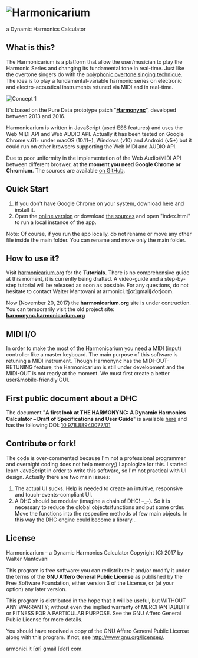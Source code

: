 # ![Harmonicarium](http://harmonicarium.org/harmonicarium_logo.png "Harmonicarium, a Dynamic Harmonics Calculator")
a Dynamic Harmonics Calculator

## What is this?
The Harmonicarium is a platform that allow the user/musician to play the Harmonic Series and changing its fundamental tone in real-time.
Just like the overtone singers do with the [polyphonic overtone singing technique](https://www.youtube.com/watch?v=haz6W7p8xjM).
The idea is to play a fundamental-variable harmonic series on electronic and electro-acoustical instruments retuned via MIDI and in real-time.

![Concept 1](http://harmonync.org/wp-content/uploads/slide003.jpg "Harmonicarium, a Dynamic Harmonics Calculator")

It's based on the Pure Data prototype patch "**[Harmonync](https://github.com/IndustrieCreative/Harmonync)**", developed between 2013 and 2016.

Harmonicarium is written in JavaScript (used ES6 features) and uses the Web MIDI API and Web AUDIO API.
Actually it has been tested on Google Chrome v.61+ under macOS (10.11+), Windows (v10) and Android (v5+) but it could run on other browsers supporting the Web MIDI and AUDIO API.

Due to poor uniformity in the implementation of the Web Audio/MIDI API between different broswer, **at the moment you need Google Chrome or Chromium**.
The sources are available [on GitHub](https://github.com/IndustrieCreative/Harmonicarium).

## Quick Start
  1. If you don't have Google Chrome on your system, download [here](https://www.google.com/chrome/browser/desktop/index.html) and install it.
  2. Open the [online version](http://webapp.harmonicarium.org/) or download [the sources](https://github.com/IndustrieCreative/Harmonicarium/zipball/master) and open "index.html" to run a local instance of the app.

Note: Of course, if you run the app locally, do not rename or move any other file inside the main folder. You can rename and move only the main folder.
  
## How to use it?
Visit [harmonicarium.org](http://harmonicarium.org/) for the **Tutorials**. There is no comprehensive guide at this moment, it is currently being drafted. A video-guide and a step-by-step tutorial will be released as soon as possible. For any questions, do not hesitate to contact Walter Mantovani at armonici.it[*at*]gmail[*dot*]com.

Now (November 20, 2017) the **harmonicarium.org** site is under contruction. You can temporarily visit the old project site: **[harmonync.harmonicarium.org](https://harmonync.harmonicarium.org)**

## MIDI I/O
In order to make the most of the Harmonicarium you need a MIDI (input) controller like a master keyboard.
The main purpose of this software is retuning a MIDI instrument. Though Harmonync has the MIDI-OUT-RETUNING feature, the Harmonicarium is still under development and the MIDI-OUT is not ready at the moment. We must first create a better user&mobile-friendly GUI.

## First public document about a DHC
The document "**A first look at THE HARMONYNC: A Dynamic Harmonics Calculator – Draft of Specifications and User Guide**" is available [here](http://harmonync.harmonicarium.org/a_first_look_at_the_harmonync.pdf) and has the following DOI: [10.978.88940077/01](http://dx.doi.org/10.978.88940077/01)

## Contribute or fork!
The code is over-commented because I'm not a professional programmer and overnight coding does not help memory;) I apologize for this. I started learn JavaScript in order to write this software, so I'm not practical with UI design.
Actually there are two main issues:
  1. The actual UI sucks. Help is needed to create an intuitive, responsive and touch-events-compliant UI.
  2. A DHC should be modular (imagine a chain of DHC! –_–). So it is necessary to reduce the global objects/functions and put some order. Move the functions into the respective methods of few main objects. In this way the DHC engine could become a library...


## License
Harmonicarium – a Dynamic Harmonics Calculator
Copyright (C) 2017 by Walter Mantovani

This program is free software: you can redistribute it and/or modify
it under the terms of the **GNU Affero General Public License** as
published by the Free Software Foundation, either version 3 of the
License, or (at your option) any later version.

This program is distributed in the hope that it will be useful,
but WITHOUT ANY WARRANTY; without even the implied warranty of
MERCHANTABILITY or FITNESS FOR A PARTICULAR PURPOSE.  See the
GNU Affero General Public License for more details.

You should have received a copy of the GNU Affero General Public License
along with this program.  If not, see <http://www.gnu.org/licenses/>.

armonici.it [*at*] gmail [*dot*] com.
